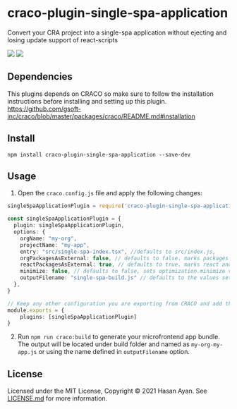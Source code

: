# craco-plugin-single-spa-application

Convert your CRA project into a single-spa application without ejecting and losing update support of react-scripts

![](https://img.shields.io/npm/v/craco-plugin-single-spa-application.svg?style=flat)
![](https://img.shields.io/npm/dt/craco-plugin-single-spa-application.svg?style=flat)

## Dependencies

This plugins depends on CRACO so make sure to follow the installation instructions before installing and setting up this plugin. https://github.com/gsoft-inc/craco/blob/master/packages/craco/README.md#installation

## Install

```
npm install craco-plugin-single-spa-application --save-dev
```

## Usage

1. Open the `craco.config.js` file and apply the following changes:

```typescript
singleSpaApplicationPlugin = require('craco-plugin-single-spa-application');

const singleSpaApplicationPlugin = {
  plugin: singleSpaApplicationPlugin,
  options: {
    orgName: "my-org",
    projectName: "my-app",
    entry: "src/single-spa-index.tsx", //defaults to src/index.js,
    orgPackagesAsExternal: false, // defaults to false. marks packages that has @my-org prefix as external so they are not included in the bundle
    reactPackagesAsExternal: true, // defaults to true. marks react and react-dom as external so they are not included in the bundle
    minimize: false, // defaults to false, sets optimization.minimize value
    outputFilename: "single-spa-build.js" // defaults to the values set for the "orgName" and "projectName" properties, in this case "my-org-my-app.js"
  },
}

// Keep any other configuration you are exporting from CRACO and add the plugin to the plugins array
module.exports = {
    plugins: [singleSpaApplicationPlugin]
}
```

2. Run `npm run craco:build` to generate your microfrontend app bundle. The output will be located under build folder and named as `my-org-my-app.js` or using the name defined in `outputFilename` option. 

## License

Licensed under the MIT License, Copyright ©️ 2021 Hasan Ayan. See [LICENSE.md](LICENSE) for more information.
